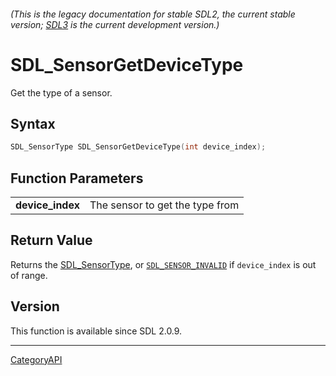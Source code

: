 ###### (This is the legacy documentation for stable SDL2, the current stable version; [SDL3](https://wiki.libsdl.org/SDL3/) is the current development version.)
# SDL_SensorGetDeviceType

Get the type of a sensor.

## Syntax

```c
SDL_SensorType SDL_SensorGetDeviceType(int device_index);

```

## Function Parameters

|                      |                                 |
| -------------------- | ------------------------------- |
| **device_index**     | The sensor to get the type from |

## Return Value

Returns the [SDL_SensorType](SDL_SensorType), or
[`SDL_SENSOR_INVALID`](SDL_SENSOR_INVALID) if `device_index` is out of
range.

## Version

This function is available since SDL 2.0.9.

----
[CategoryAPI](CategoryAPI)

